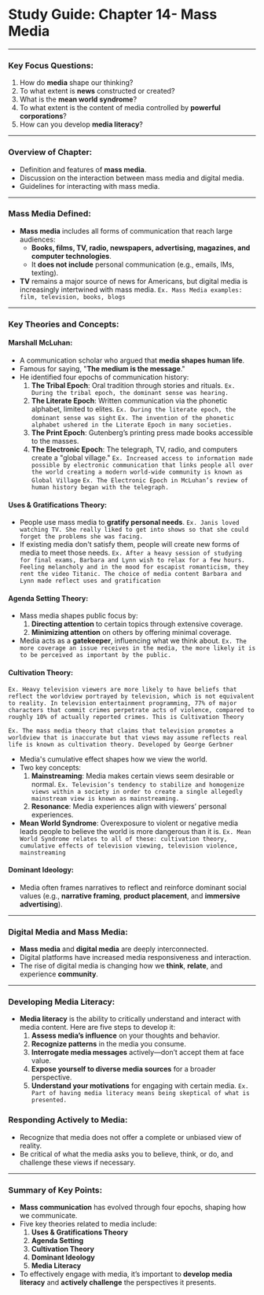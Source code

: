 # Study Guide: Chapter 14- Mass Media

---

### **Key Focus Questions:**

1. How do **media** shape our thinking?
2. To what extent is **news** constructed or created?
3. What is the **mean world syndrome**?
4. To what extent is the content of media controlled by **powerful corporations**?
5. How can you develop **media literacy**?

---

### **Overview of Chapter:**

- Definition and features of **mass media**.
- Discussion on the interaction between mass media and digital media.
- Guidelines for interacting with mass media.

---

### **Mass Media Defined**:

- **Mass media** includes all forms of communication that reach large audiences:
  - **Books, films, TV, radio, newspapers, advertising, magazines, and computer technologies**.
  - It **does not include** personal communication (e.g., emails, IMs, texting).
- **TV** remains a major source of news for Americans, but digital media is increasingly intertwined with mass media.
  `Ex. Mass Media examples: film, television, books, blogs`

---

### **Key Theories and Concepts**:

#### **Marshall McLuhan**:

- A communication scholar who argued that **media shapes human life**.
- Famous for saying, "**The medium is the message**."
- He identified four epochs of communication history:
  1. **The Tribal Epoch**: Oral tradition through stories and rituals. `Ex. During the tribal epoch, the dominant sense was hearing.`
  2. **The Literate Epoch**: Written communication via the phonetic alphabet, limited to elites. `Ex. During the literate epoch, the dominant sense was sight` `Ex. The invention of the phonetic alphabet ushered in the Literate Epoch in many societies.`
  3. **The Print Epoch**: Gutenberg’s printing press made books accessible to the masses.
  4. **The Electronic Epoch**: The telegraph, TV, radio, and computers create a "global village." `Ex. Increased access to information made possible by electronic communication that links people all over the world creating a modern world-wide community is known as Global Village` `Ex. The Electronic Epoch in McLuhan’s review of human history began with the telegraph.`

#### **Uses & Gratifications Theory**:

- People use mass media to **gratify personal needs**.
  `Ex. Janis loved watching TV. She really liked to get into shows so that she could forget the problems she was facing.`
- If existing media don't satisfy them, people will create new forms of media to meet those needs.
  `Ex. After a heavy session of studying for final exams, Barbara and Lynn wish to relax for a few hours. Feeling melancholy and in the mood for escapist romanticism, they rent the video Titanic. The choice of media content Barbara and Lynn made reflect uses and gratification`

#### **Agenda Setting Theory**:

- Mass media shapes public focus by:
  1. **Directing attention** to certain topics through extensive coverage.
  2. **Minimizing attention** on others by offering minimal coverage.
- Media acts as a **gatekeeper**, influencing what we think about.
  `Ex. The more coverage an issue receives in the media, the more likely it is to be perceived as important by the public.`

#### **Cultivation Theory**:

`Ex. Heavy television viewers are more likely to have beliefs that reflect the worldview portrayed by television, which is not equivalent to reality. In television entertainment programming, 77% of major characters that commit crimes perpetrate acts of violence, compared to roughly 10% of actually reported crimes. This is Cultivation Theory`

`Ex. The mass media theory that claims that television promotes a worldview that is inaccurate but that views may assume reflects real life is known as cultivation theory. Developed by George Gerbner`

- Media's cumulative effect shapes how we view the world.
- Two key concepts:
  1. **Mainstreaming**: Media makes certain views seem desirable or normal. `Ex. Television’s tendency to stabilize and homogenize views within a society in order to create a single allegedly mainstream view is known as mainstreaming.`
  2. **Resonance**: Media experiences align with viewers’ personal experiences.
- **Mean World Syndrome**: Overexposure to violent or negative media leads people to believe the world is more dangerous than it is. `Ex. Mean World Syndrome relates to all of these: cultivation theory, cumulative effects of television viewing, television violence, mainstreaming`

#### **Dominant Ideology**:

- Media often frames narratives to reflect and reinforce dominant social values (e.g., **narrative framing**, **product placement**, and **immersive advertising**).

---

### **Digital Media and Mass Media**:

- **Mass media** and **digital media** are deeply interconnected.
- Digital platforms have increased media responsiveness and interaction.
- The rise of digital media is changing how we **think**, **relate**, and experience **community**.

---

### **Developing Media Literacy**:

- **Media literacy** is the ability to critically understand and interact with media content. Here are five steps to develop it:
  1. **Assess media’s influence** on your thoughts and behavior.
  2. **Recognize patterns** in the media you consume.
  3. **Interrogate media messages** actively—don’t accept them at face value.
  4. **Expose yourself to diverse media sources** for a broader perspective.
  5. **Understand your motivations** for engaging with certain media.
     `Ex. Part of having media literacy means being skeptical of what is presented.`

### **Responding Actively to Media**:

- Recognize that media does not offer a complete or unbiased view of reality.
- Be critical of what the media asks you to believe, think, or do, and challenge these views if necessary.

---

### **Summary of Key Points**:

- **Mass communication** has evolved through four epochs, shaping how we communicate.
- Five key theories related to media include:
  1. **Uses & Gratifications Theory**
  2. **Agenda Setting**
  3. **Cultivation Theory**
  4. **Dominant Ideology**
  5. **Media Literacy**
- To effectively engage with media, it’s important to **develop media literacy** and **actively challenge** the perspectives it presents.
